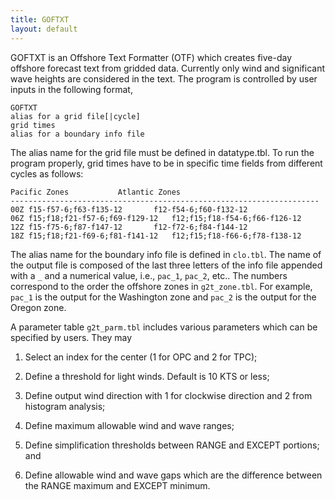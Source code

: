 ```yaml
---
title: GOFTXT
layout: default
---
```


GOFTXT is an Offshore Text Formatter (OTF) which creates five-day 
offshore forecast text from gridded data.  Currently only wind and 
significant wave heights are considered in the text.  The program is 
controlled by user inputs in the following format,

    GOFTXT 
    alias for a grid file[|cycle]
    grid times
    alias for a boundary info file

The alias name for the grid file must be defined in datatype.tbl. To
run the program properly, grid times have to be in specific time fields
from different cycles as follows:
    
    Pacific Zones			Atlantic Zones
    ---------------------------------------------------------------------
    00Z	f15-f57-6;f63-f135-12		f12-f54-6;f60-f132-12
    06Z	f15;f18;f21-f57-6;f69-f129-12	f12;f15;f18-f54-6;f66-f126-12
    12Z	f15-f75-6;f87-f147-12		f12-f72-6;f84-f144-12
    18Z	f15;f18;f21-f69-6;f81-f141-12 	f12;f15;f18-f66-6;f78-f138-12

The alias name for the boundary info file is defined in `clo.tbl`.  The
name of the output file is composed of the last three letters of the info
file appended with a `_` and a numerical value, i.e., `pac_1`, `pac_2`, etc..
The numbers correspond to the order the offshore zones in `g2t_zone.tbl`. 
For example, `pac_1` is the output for the Washington zone and `pac_2` is the
output for the Oregon zone.

A parameter table `g2t_parm.tbl` includes various parameters which can be
specified by users.  They may

1. Select an index for the center (1 for OPC and 2 for TPC);

2. Define a threshold for light winds.  Default is 10 KTS or less;

3. Define output wind direction with 1 for clockwise direction and
    2 from histogram analysis;

4. Define maximum allowable wind and wave ranges;

5. Define simplification thresholds between RANGE and EXCEPT 
    portions; and

6. Define allowable wind and wave gaps which are the difference 
    between the RANGE maximum and EXCEPT minimum.

